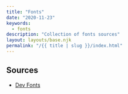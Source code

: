 ```yaml
---
title: "Fonts"
date: "2020-11-23"
keywords:
  - fonts
description: "Collection of fonts sources"
layout: layouts/base.njk
permalink: "/{{ title | slug }}/index.html"
---
```


## Sources

* [Dev Fonts](https://devfonts.gafi.dev/)

